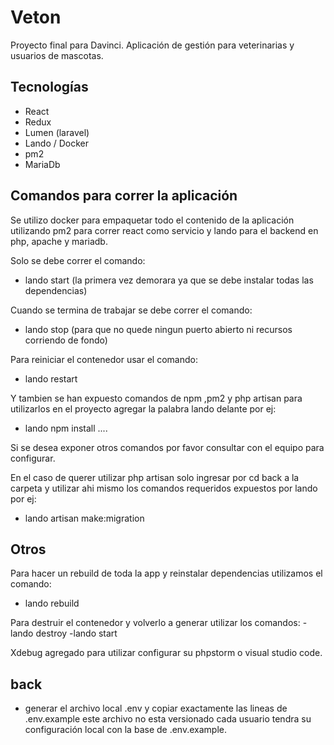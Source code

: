 # Veton
Proyecto final para Davinci. Aplicación de gestión para veterinarias y usuarios de mascotas.

## Tecnologías
- React
- Redux
- Lumen (laravel)
- Lando / Docker
- pm2 
- MariaDb

## Comandos para correr la aplicación
Se utilizo docker para empaquetar todo el contenido de la aplicación  utilizando pm2 para correr react como servicio y lando para el backend en php, apache y mariadb. 

Solo se debe correr el comando:
- lando start (la primera vez demorara ya que se debe instalar todas las dependencias)

Cuando se termina de trabajar se debe correr el comando:
- lando stop (para que no quede ningun puerto abierto ni recursos corriendo de fondo)

Para reiniciar el contenedor usar el comando:
- lando restart

Y tambien se han expuesto comandos de npm ,pm2 y php artisan para utilizarlos en el proyecto agregar la palabra lando delante por ej:
- lando npm install ....

Si se desea exponer otros comandos por favor consultar con el equipo para configurar.

En el caso de querer utilizar php artisan solo ingresar por cd back a la carpeta y utilizar ahi mismo los comandos requeridos expuestos por lando por ej:
- lando artisan make:migration

## Otros
Para hacer un rebuild de toda la app y reinstalar dependencias utilizamos el comando:
- lando rebuild

Para destruir el contenedor y volverlo a generar utilizar los comandos:
-lando destroy
-lando start

Xdebug agregado para utilizar configurar su phpstorm o visual studio code.

## back
- generar el archivo local .env y copiar exactamente las lineas de .env.example este archivo no esta versionado cada usuario tendra su configuración local con la base de .env.example.



